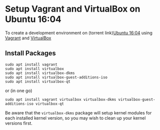 # Setup Vagrant and VirtualBox on Ubuntu 16:04
To create a development environment on (torrent link)[Ubuntu
16:04](http://releases.ubuntu.com/16.04/ubuntu-16.04.2-desktop-amd64.iso.torrent)
using [Vagrant](https://www.vagrantup.com/) and
[VirtualBox](https://www.virtualbox.org/wiki/VirtualBox)

## Install Packages
```
sudo apt install vagrant
sudo apt install virtualbox
sudo apt install virtualbox-dkms
sudo apt install virtualbox-guest-additions-iso
sudo apt install virtualbox-qt
```
or (in one go)
```
sudo apt install vagrant virtualbox virtualbox-dkms virtualbox-guest-additions-iso virtualbox-qt
```

Be aware that the `virtualbox-dkms` package will setup kernel modules for
each installed kernel version, so you may wish to clean up your kernel
versions first.
